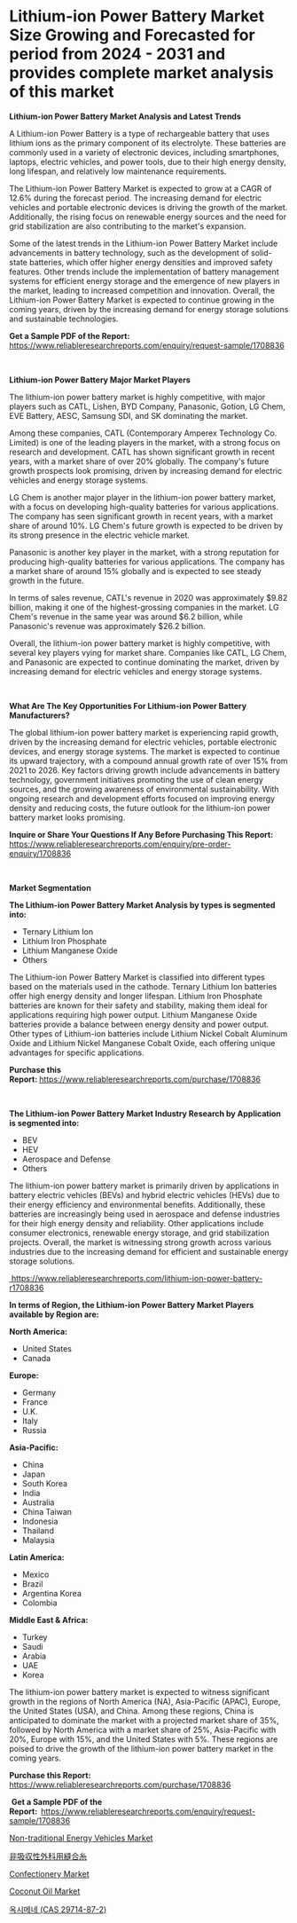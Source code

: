 <p><h1>Lithium-ion Power Battery Market Size Growing and Forecasted for period from 2024 - 2031 and provides complete market analysis of this market</h1></p><p><strong>Lithium-ion Power Battery Market Analysis and Latest Trends</strong></p>
<p><p>A Lithium-ion Power Battery is a type of rechargeable battery that uses lithium ions as the primary component of its electrolyte. These batteries are commonly used in a variety of electronic devices, including smartphones, laptops, electric vehicles, and power tools, due to their high energy density, long lifespan, and relatively low maintenance requirements.</p><p>The Lithium-ion Power Battery Market is expected to grow at a CAGR of 12.6% during the forecast period. The increasing demand for electric vehicles and portable electronic devices is driving the growth of the market. Additionally, the rising focus on renewable energy sources and the need for grid stabilization are also contributing to the market's expansion.</p><p>Some of the latest trends in the Lithium-ion Power Battery Market include advancements in battery technology, such as the development of solid-state batteries, which offer higher energy densities and improved safety features. Other trends include the implementation of battery management systems for efficient energy storage and the emergence of new players in the market, leading to increased competition and innovation. Overall, the Lithium-ion Power Battery Market is expected to continue growing in the coming years, driven by the increasing demand for energy storage solutions and sustainable technologies.</p></p>
<p><strong>Get a Sample PDF of the Report:&nbsp;</strong> <a href="https://www.reliableresearchreports.com/enquiry/request-sample/1708836">https://www.reliableresearchreports.com/enquiry/request-sample/1708836</a></p>
<p>&nbsp;</p>
<p><strong>Lithium-ion Power Battery Major Market Players</strong></p>
<p><p>The lithium-ion power battery market is highly competitive, with major players such as CATL, Lishen, BYD Company, Panasonic, Gotion, LG Chem, EVE Battery, AESC, Samsung SDI, and SK dominating the market. </p><p>Among these companies, CATL (Contemporary Amperex Technology Co. Limited) is one of the leading players in the market, with a strong focus on research and development. CATL has shown significant growth in recent years, with a market share of over 20% globally. The company's future growth prospects look promising, driven by increasing demand for electric vehicles and energy storage systems.</p><p>LG Chem is another major player in the lithium-ion power battery market, with a focus on developing high-quality batteries for various applications. The company has seen significant growth in recent years, with a market share of around 10%. LG Chem's future growth is expected to be driven by its strong presence in the electric vehicle market.</p><p>Panasonic is another key player in the market, with a strong reputation for producing high-quality batteries for various applications. The company has a market share of around 15% globally and is expected to see steady growth in the future.</p><p>In terms of sales revenue, CATL's revenue in 2020 was approximately $9.82 billion, making it one of the highest-grossing companies in the market. LG Chem's revenue in the same year was around $6.2 billion, while Panasonic's revenue was approximately $26.2 billion.</p><p>Overall, the lithium-ion power battery market is highly competitive, with several key players vying for market share. Companies like CATL, LG Chem, and Panasonic are expected to continue dominating the market, driven by increasing demand for electric vehicles and energy storage systems.</p></p>
<p>&nbsp;</p>
<p><strong>What Are The Key Opportunities For Lithium-ion Power Battery Manufacturers?</strong></p>
<p><p>The global lithium-ion power battery market is experiencing rapid growth, driven by the increasing demand for electric vehicles, portable electronic devices, and energy storage systems. The market is expected to continue its upward trajectory, with a compound annual growth rate of over 15% from 2021 to 2026. Key factors driving growth include advancements in battery technology, government initiatives promoting the use of clean energy sources, and the growing awareness of environmental sustainability. With ongoing research and development efforts focused on improving energy density and reducing costs, the future outlook for the lithium-ion power battery market looks promising.</p></p>
<p><strong>Inquire or Share Your Questions If Any Before Purchasing This Report:</strong> <a href="https://www.reliableresearchreports.com/enquiry/pre-order-enquiry/1708836">https://www.reliableresearchreports.com/enquiry/pre-order-enquiry/1708836</a></p>
<p>&nbsp;</p>
<p><strong>Market Segmentation</strong></p>
<p><strong>The Lithium-ion Power Battery Market Analysis by types is segmented into:</strong></p>
<p><ul><li>Ternary Lithium Ion</li><li>Lithium Iron Phosphate</li><li>Lithium Manganese Oxide</li><li>Others</li></ul></p>
<p><p>The Lithium-ion Power Battery Market is classified into different types based on the materials used in the cathode. Ternary Lithium Ion batteries offer high energy density and longer lifespan. Lithium Iron Phosphate batteries are known for their safety and stability, making them ideal for applications requiring high power output. Lithium Manganese Oxide batteries provide a balance between energy density and power output. Other types of Lithium-ion batteries include Lithium Nickel Cobalt Aluminum Oxide and Lithium Nickel Manganese Cobalt Oxide, each offering unique advantages for specific applications.</p></p>
<p><strong>Purchase this Report:&nbsp;</strong><a href="https://www.reliableresearchreports.com/purchase/1708836">https://www.reliableresearchreports.com/purchase/1708836</a></p>
<p>&nbsp;</p>
<p><strong>The Lithium-ion Power Battery Market Industry Research by Application is segmented into:</strong></p>
<p><ul><li>BEV</li><li>HEV</li><li>Aerospace and Defense</li><li>Others</li></ul></p>
<p><p>The lithium-ion power battery market is primarily driven by applications in battery electric vehicles (BEVs) and hybrid electric vehicles (HEVs) due to their energy efficiency and environmental benefits. Additionally, these batteries are increasingly being used in aerospace and defense industries for their high energy density and reliability. Other applications include consumer electronics, renewable energy storage, and grid stabilization projects. Overall, the market is witnessing strong growth across various industries due to the increasing demand for efficient and sustainable energy storage solutions.</p></p>
<p><a href="https://www.reliableresearchreports.com/lithium-ion-power-battery-r1708836">&nbsp;https://www.reliableresearchreports.com/lithium-ion-power-battery-r1708836</a></p>
<p><strong>In terms of Region, the Lithium-ion Power Battery Market Players available by Region are:</strong></p>
<p>
    <p> <strong> North America: </strong>
        <ul>
            <li>United States</li>
            <li>Canada</li>
        </ul>
        </p> 
    <p> <strong> Europe: </strong>
        <ul>
            <li>Germany</li>
            <li>France</li>
            <li>U.K.</li>
            <li>Italy</li>
            <li>Russia</li>
        </ul>
        </p> 
    <p> <strong> Asia-Pacific: </strong>
        <ul>
            <li>China</li>
            <li>Japan</li>
            <li>South Korea</li>
            <li>India</li>
            <li>Australia</li>
            <li>China Taiwan</li>
            <li>Indonesia</li>
            <li>Thailand</li>
            <li>Malaysia</li>
        </ul>
        </p> 
    <p> <strong> Latin America: </strong>
        <ul>
            <li>Mexico</li>
            <li>Brazil</li>
            <li>Argentina Korea</li>
            <li>Colombia</li>
        </ul>
        </p> 
    <p> <strong> Middle East & Africa: </strong>
        <ul>
            <li>Turkey</li>
            <li>Saudi</li>
            <li>Arabia</li>
            <li>UAE</li>
            <li>Korea</li>
        </ul>
    </p>
    </p>
<p><p>The lithium-ion power battery market is expected to witness significant growth in the regions of North America (NA), Asia-Pacific (APAC), Europe, the United States (USA), and China. Among these regions, China is anticipated to dominate the market with a projected market share of 35%, followed by North America with a market share of 25%, Asia-Pacific with 20%, Europe with 15%, and the United States with 5%. These regions are poised to drive the growth of the lithium-ion power battery market in the coming years.</p></p>
<p><strong>Purchase this Report: </strong><a href="https://www.reliableresearchreports.com/purchase/1708836">https://www.reliableresearchreports.com/purchase/1708836</a></p>
<p>&nbsp;<strong>Get a Sample PDF of the Report:&nbsp;&nbsp;</strong><a href="https://www.reliableresearchreports.com/enquiry/request-sample/1708836">https://www.reliableresearchreports.com/enquiry/request-sample/1708836</a></p>
<p><strong></strong></p>
<p><p><a href="https://github.com/EbonyHane1955/Market-Research-Report-List-1/blob/main/non-traditional-energy-vehicles-market.md">Non-traditional Energy Vehicles Market</a></p><p><a href="https://github.com/joaejkdzgyljvo6/Market-Research-Report-List-2/blob/main/1842742125632.md">非吸収性外科用縫合糸</a></p><p><a href="https://issuu.com/reportprime-2/docs/confectionery-market-size-2030.pptx">Confectionery Market</a></p><p><a href="https://issuu.com/reportprime-2/docs/coconut-oil-market-size-2030.pptx">Coconut Oil Market</a></p><p><a href="https://github.com/OwenHamiytll568745/Market-Research-Report-List-2/blob/main/2961278109987.md">옥시메네 (CAS 29714-87-2)</a></p></p>